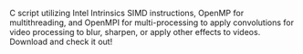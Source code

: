 C script utilizing Intel Intrinsics SIMD instructions, OpenMP for multithreading, and OpenMPI for multi-processing to apply convolutions for video processing to blur, sharpen, or apply other effects to videos. Download and check it out!
